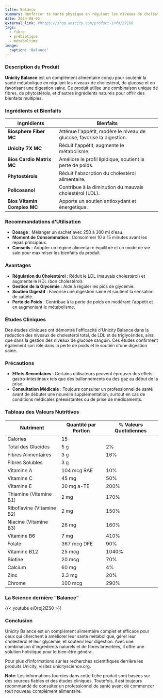 ```yaml
---
title: Balance
summary: Renforcer ta santé physique en régulant les niveaux de cholestérol, de glucose et en favorisant une digestion saine. Ce produit utilise une combinaison unique de fibres, de phytostérols, et d'autres ingrédients naturels pour offrir des bienfaits multiples.
date: 2024-08-05
external_link: #https://shop.unicity.com/product-info/27160
tags:
  - fibre
  - prébiotique
  - métabolisme
image:
  caption: 'Balance'
---
```


### **Description du Produit**

**Unicity Balance** est un complément alimentaire conçu pour soutenir la santé métabolique en régulant les niveaux de cholestérol, de glucose et en favorisant une digestion saine. Ce produit utilise une combinaison unique de fibres, de phytostérols, et d'autres ingrédients naturels pour offrir des bienfaits multiples.

### **Ingrédients et Bienfaits**

| **Ingrédients**             | **Bienfaits**                                                          |
| --------------------------- | ---------------------------------------------------------------------- |
| **Biosphere Fiber MC**      | Atténue l'appétit, modère le niveau de glucose, favorise la digestion. |
| **Unicity 7X MC**           | Réduit l'appétit, augmente le métabolisme.                             |
| **Bios Cardio Matrix MC**   | Améliore le profil lipidique, soutient la perte de poids.              |
| **Phytostérols**            | Réduit l'absorption du cholestérol alimentaire.                        |
| **Policosanol**             | Contribue à la diminution du mauvais cholestérol (LDL).                |
| **Bios Vitamin Complex MC** | Apporte un soutien antioxydant et énergétique.                         |

### **Recommandations d'Utilisation**

- **Dosage** : Mélanger un sachet avec 250 à 300 ml d'eau.
- **Moment de Consommation** : Consommer 10 à 15 minutes avant les repas principaux.
- **Conseils** : Adopter un régime alimentaire équilibré et un mode de vie sain pour maximiser les bienfaits du produit.

### **Avantages**

- **Régulation du Cholestérol** : Réduit le LDL (mauvais cholestérol) et augmente le HDL (bon cholestérol).
- **Gestion de la Glycémie** : Aide à réguler les pics de glycémie.
- **Soutien Digestif** : Favorise une digestion saine et soutient la sensation de satiété.
- **Perte de Poids** : Contribue à la perte de poids en modérant l'appétit et en augmentant le métabolisme.

### **Études Cliniques**

Des études cliniques ont démontré l'efficacité d'Unicity Balance dans la réduction des niveaux de cholestérol total, de LDL et de triglycérides, ainsi que dans la gestion des niveaux de glucose sanguin. Ces études confirment également son rôle dans la perte de poids et le soutien d'une digestion saine.

### **Précautions**

- **Effets Secondaires** : Certains utilisateurs peuvent éprouver des effets gastro-intestinaux tels que des ballonnements ou des gaz au début de la prise.
- **Consultation Médicale** : Toujours consulter un professionnel de santé avant de débuter une nouvelle supplémentation, surtout en cas de conditions médicales préexistantes ou de prise de médicaments.

### **Tableau des Valeurs Nutritives**

| **Nutriment**            | **Quantité par Portion** | **% Valeurs Quotidiennes** |
|--------------------------|--------------------------|----------------------------|
| Calories                 | 15                       |                            |
| Total des Glucides       | 5 g                      | 2%                         |
| Fibres Alimentaires      | 3 g                      | 16%                        |
| Fibres Solubles          | 3 g                      |                            |
| Vitamine A               | 104 mcg RAE              | 10%                        |
| Vitamine C               | 45 mg                    | 50%                        |
| Vitamine E               | 30 mg a-TE               | 200%                       |
| Thiamine (Vitamine B1)   | 2 mg                     | 170%                       |
| Riboflavine (Vitamine B2)| 2 mg                     | 150%                       |
| Niacine (Vitamine B3)    | 26 mg                    | 160%                       |
| Vitamine B6              | 7 mg                     | 410%                       |
| Folate                   | 367 mcg DFE              | 90%                        |
| Vitamine B12             | 25 mcg                   | 1040%                      |
| Biotine                  | 20 mcg                   | 70%                        |
| Calcium                  | 60 mg                    | 4%                         |
| Zinc                     | 2.3 mg                   | 20%                        |
| Chrome                   | 100 mcg                  | 290%                       |

### **La Science dernière "Balance"**

{{< youtube eiOrpj2iZS0 >}}

### **Conclusion**

Unicity Balance est un complément alimentaire complet et efficace pour ceux qui cherchent à améliorer leur santé métabolique, gérer leur cholestérol et leur glycémie, et soutenir leur digestion. Avec une combinaison d'ingrédients naturels et de fibres brevetées, il offre une solution holistique pour le bien-être général.

Pour plus d'informations sur les recherches scientifiques derrière les produits Unicity, visitez unicityscience.org.


**Note**: Les informations fournies dans cette fiche produit sont basées sur des sources fiables et des études cliniques. Toutefois, il est toujours recommandé de consulter un professionnel de santé avant de commencer tout nouveau complément alimentaire.

